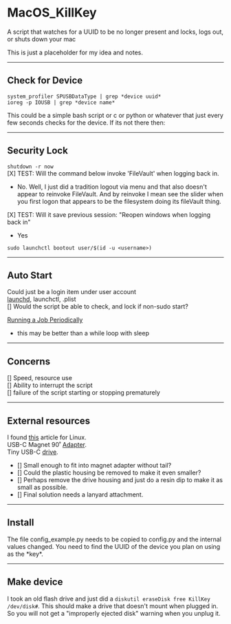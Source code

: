 # MacOS_KillKey
A script that watches for a UUID to be no longer present and locks, logs out, or shuts down your mac

This is just a placeholder for my idea and notes.


---
## Check for Device
`system_profiler SPUSBDataType | grep *device uuid*`  
`ioreg -p IOUSB | grep *device name*`

This could be a simple bash script or c or python or whatever that just every few seconds checks for the device. If its not there then:  

---
## Security Lock
`shutdown -r now`  
[X] TEST: Will the command below invoke 'FileVault' when logging back in.  

 - No. Well, I just did a tradition logout via menu and that also doesn't appear to reinvoke FileVault. And by reinvoke I mean see the slider when you first logon that appears to be the filesystem doing its fileVault thing.

[X] TEST: Will it save previous session: "Reopen windows when logging back in"  

 - Yes  

`sudo launchctl bootout user/$(id -u <username>)`  

---
## Auto Start
Could just be a login item under user account  
[launchd](https://stackoverflow.com/questions/6442364/running-script-upon-login-mac/13372744#13372744), launchctl, .plist  
[] Would the script be able to check, and lock if non-sudo start?  

[Running a Job Periodically](https://developer.apple.com/library/archive/documentation/MacOSX/Conceptual/BPSystemStartup/Chapters/CreatingLaunchdJobs.html#//apple_ref/doc/uid/10000172i-SW7-BCIEDDBJ)  

 - this may be better than a while loop with sleep

---
## Concerns
[] Speed, resource use  
[] Ability to interrupt the script  
[] failure of the script starting or stopping prematurely

---
## External resources

I found [this](https://tech.michaelaltfield.net/2020/01/02/buskill-laptop-kill-cord-dead-man-switch/) article for Linux.  
USB-C Magnet 90˚ [Adapter](https://www.amazon.com/Magnetic--Connector-Quick-Charge/dp/B07MMKZ8XD/ref=sr_1_3?crid=1FY699KGN2YH9&keywords=usb-c+magnetic&qid=1578008301&sprefix=usb-c+mag%2Caps%2C166&sr=8-3).  
Tiny USB-C [drive](https://www.amazon.com/SanDisk-Ultra-Type-C-Flash-SDCZ450-016G-G46/dp/B01BUSMYHC/ref=sxin_3_osp5-33b4c257_cov?ascsubtag=33b4c257-b57e-46cb-9f6d-0f9cfe520b4f&creativeASIN=B01BUSMYHC&crid=3RWB7TZ32FVGK&cv_ct_cx=usb-c+thumb+drive&cv_ct_id=amzn1.osp.33b4c257-b57e-46cb-9f6d-0f9cfe520b4f&cv_ct_pg=search&cv_ct_wn=osp-search&keywords=usb-c+thumb+drive&linkCode=oas&pd_rd_i=B01BUSMYHC&pd_rd_r=26cb7ef2-d6ff-484d-b2bf-28d7cf58c2ca&pd_rd_w=kYWcI&pd_rd_wg=0aPu5&pf_rd_p=eb3e5cda-5ec9-4d94-919d-310a5d641b8b&pf_rd_r=RCBWS4SD3EKSKD4KJ7XZ&qid=1578008333&sprefix=usb-c+thumb%2Caps%2C164&tag=androidcentralosp-20).  

 - [] Small enough to fit into magnet adapter without tail?
 - [] Could the plastic housing be removed to make it even smaller?
 - [] Perhaps remove the drive housing and just do a resin dip to make it as small as possible.
 - [] Final solution needs a lanyard attachment.

 ---
 ## Install
 The file config_example.py needs to be copied to config.py and the internal values changed. You need to find the UUID of the device you plan on using as the \*key\*.

 ---
 ## Make device
 I took an old flash drive and just did a `diskutil eraseDisk free KillKey /dev/disk#`. This should make a drive that doesn't mount when plugged in. So you will not get a "improperly ejected disk" warning when you unplug it.